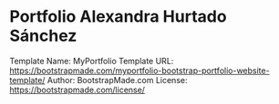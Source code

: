 # Portfolio Alexandra Hurtado Sánchez

Template Name: MyPortfolio
Template URL: https://bootstrapmade.com/myportfolio-bootstrap-portfolio-website-template/
Author: BootstrapMade.com
License: https://bootstrapmade.com/license/
